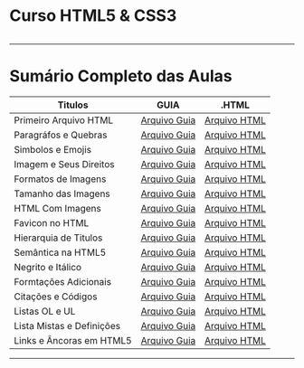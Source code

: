 # Curso HTML5 & CSS3

<img src="https://www.hostinger.com.br/tutoriais/wp-content/uploads/sites/12/2021/11/o-que-e-html.webp" alt="" widht=45>

---

# Sumário Completo das Aulas

| Titulos                   | GUIA                                          | .HTML                                          |
| ------------------------- | --------------------------------------------- | ---------------------------------------------- |
| Primeiro Arquivo HTML     | [Arquivo Guia](html.AULAS/aula.001/README.md) | [Arquivo HTML](html.AULAS/aula.001/index.html) |
| Paragráfos e Quebras      | [Arquivo Guia](html.AULAS/aula.002/README.md) | [Arquivo HTML](html.AULAS/aula.002/index.html) |
| Simbolos e Emojis         | [Arquivo Guia](html.AULAS/aula.003/README.md) | [Arquivo HTML](html.AULAS/aula.003/index.html) |
| Imagem e Seus Direitos    | [Arquivo Guia](html.AULAS/aula.004/README.md) | [Arquivo HTML](#)                              |
| Formatos de Imagens       | [Arquivo Guia](html.AULAS/aula.005/README.md) | [Arquivo HTML](#)                              |
| Tamanho das Imagens       | [Arquivo Guia](html.AULAS/aula.006/README.md) | [Arquivo HTML](#)                              |
| HTML Com Imagens          | [Arquivo Guia](html.AULAS/aula.007/README.md) | [Arquivo HTML](html.AULAS/aula.007/index.html) |
| Favicon no HTML           | [Arquivo Guia](html.AULAS/aula.008/README.md) | [Arquivo HTML](html.AULAS/aula.008/index.html) |
| Hierarquia de Titulos     | [Arquivo Guia](html.AULAS/aula.009/README.md) | [Arquivo HTML](html.AULAS/aula.009/index.html) |
| Semântica na HTML5        | [Arquivo Guia](#)                             | [Arquivo HTML](#)                              |
| Negrito e Itálico         | [Arquivo Guia](html.AULAS/aula.011/README.md) | [Arquivo HTML](html.AULAS/aula.011/index.html) |
| Formtações Adicionais     | [Arquivo Guia](html.AULAS/aula.012/README.md) | [Arquivo HTML](html.AULAS/aula.012/index.html) |
| Citações e Códigos        | [Arquivo Guia](html.AULAS/aula.013/README.md) | [Arquivo HTML](html.AULAS/aula.013/index.html) |
| Listas OL e UL            | [Arquivo Guia](html.AULAS/aula.014/README.md) | [Arquivo HTML](html.AULAS/aula.014/index.html) |
| Lista Mistas e Definições | [Arquivo Guia](html.AULAS/aula.015/README.md) | [Arquivo HTML](html.AULAS/aula.015/index.html) |
| Links e Âncoras em HTML5  | [Arquivo Guia](html.AULAS/aula.016/README.md) | [Arquivo HTML](html.AULAS/aula.016/index.html) |

---